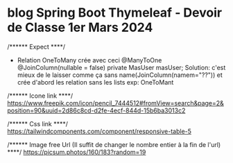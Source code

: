 # blog Spring Boot Thymeleaf - Devoir de Classe 1er Mars 2024

/****** Expect ****/
-   Relation OneToMany crée avec ceci
    @ManyToOne
    @JoinColumn(nullable = false)
    private MasUser masUser;
Solution:
    c'est mieux de le laisser comme ça sans name(JoinColumn(namem="??"))
    et crée d'abord les relation sans les lists exp: OneToMant


/****** Icone link ****/
https://www.freepik.com/icon/pencil_7444512#fromView=search&page=2&position=90&uuid=2d86c8cd-d2fe-4ecf-844d-15b6ba3013c2

/****** Css link ****/
https://tailwindcomponents.com/component/responsive-table-5


/****** Image free Url (Il suffit de changer le nombre entier à la fin de l'url) ****/
https://picsum.photos/160/183?random=19
